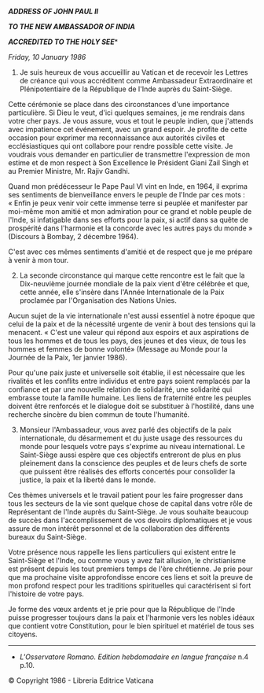 ***ADDRESS OF JOHN PAUL II***

***TO THE NEW AMBASSADOR OF INDIA***

***ACCREDITED TO THE HOLY SEE****

*Friday, 10 January 1986*

1. Je suis heureux de vous accueillir au Vatican et de recevoir les Lettres de créance qui vous accréditent comme Ambassadeur Extraordinaire et Plénipotentiaire de la République de l'Inde auprès du Saint-Siège.

Cette cérémonie se place dans des circonstances d'une importance particulière. Si Dieu le veut, d'ici quelques semaines, je me rendrais dans votre cher pays. Je vous assure, vous et tout le peuple indien, que j'attends avec impatience cet événement, avec un grand espoir. Je profite de cette occasion pour exprimer ma reconnaissance aux autorités civiles et ecclésiastiques qui ont collabore pour rendre possible cette visite. Je voudrais vous demander en particulier de transmettre l'expression de mon estime et de mon respect à Son Excellence le Président Giani Zail Singh et au Premier Ministre, Mr. Rajiv Gandhi.

Quand mon prédécesseur le Pape Paul VI vint en Inde, en 1964, il exprima ses sentiments de bienveillance envers le peuple de l'Inde par ces mots : « Enfin je peux venir voir cette immense terre si peuplée et manifester par moi-même mon amitié et mon admiration pour ce grand et noble peuple de l'Inde, si infatigable dans ses efforts pour la paix, si actif dans sa quête de prospérité dans l'harmonie et la concorde avec les autres pays du monde » (Discours à Bombay, 2 décembre 1964).

C'est avec ces mêmes sentiments d'amitié et de respect que je me prépare à venir à mon tour.

2. La seconde circonstance qui marque cette rencontre est le fait que la Dix-neuvième journée mondiale de la paix vient d'être célébrée et que, cette année, elle s'insère dans l'Année Internationale de la Paix proclamée par l'Organisation des Nations Unies.

Aucun sujet de la vie internationale n'est aussi essentiel à notre époque que celui de la paix et de la nécessité urgente de venir à bout des tensions qui la menacent. « C'est une valeur qui répond aux espoirs et aux aspirations de tous les hommes et de tous les pays, des jeunes et des vieux, de tous les hommes et femmes de bonne volonté» (Message au Monde pour la Journée de la Paix, 1er janvier 1986).

Pour qu'une paix juste et universelle soit établie, il est nécessaire que les rivalités et les conflits entre individus et entre pays soient remplacés par la confiance et par une nouvelle relation de solidarité, une solidarité qui embrasse toute la famille humaine. Les liens de fraternité entre les peuples doivent être renforcés et le dialogue doit se substituer à l'hostilité, dans une recherche sincère du bien commun de toute l'humanité.

3. Monsieur l'Ambassadeur, vous avez parlé des objectifs de la paix internationale, du désarmement et du juste usage des ressources du monde pour lesquels votre pays s'exprime au niveau international. Le Saint-Siège aussi espère que ces objectifs entreront de plus en plus pleinement dans la conscience des peuples et de leurs chefs de sorte que puissent être réalisés des efforts concertés pour consolider la justice, la paix et la liberté dans le monde.

Ces thèmes universels et le travail patient pour les faire progresser dans tous les secteurs de la vie sont quelque chose de capital dans votre rôle de Représentant de l'Inde auprès du Saint-Siège. Je vous souhaite beaucoup de succès dans l'accomplissement de vos devoirs diplomatiques et je vous assure de mon intérêt personnel et de la collaboration des différents bureaux du Saint-Siège.

Votre présence nous rappelle les liens particuliers qui existent entre le Saint-Siège et l'Inde, ou comme vous y avez fait allusion, le christianisme est présent depuis les tout premiers temps de l'ère chrétienne. Je prie pour que ma prochaine visite approfondisse encore ces liens et soit la preuve de mon profond respect pour les traditions spirituelles qui caractérisent si fort l'histoire de votre pays.

Je forme des vœux ardents et je prie pour que la République de l'Inde puisse progresser toujours dans la paix et l'harmonie vers les nobles idéaux que contient votre Constitution, pour le bien spirituel et matériel de tous ses citoyens.

* * *

* *L'Osservatore Romano. Edition hebdomadaire en langue française* n.4 p.10.

© Copyright 1986 - Libreria Editrice Vaticana